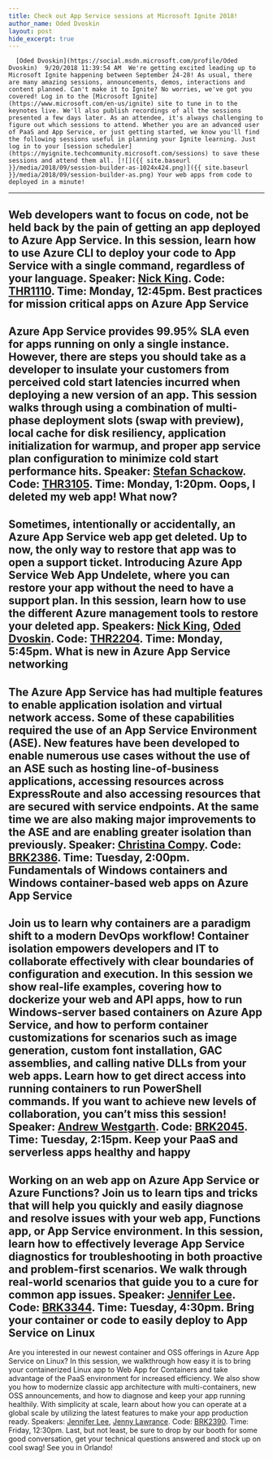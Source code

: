 ```yaml
---
title: Check out App Service sessions at Microsoft Ignite 2018!
author_name: Oded Dvoskin
layout: post
hide_excerpt: true
---
```

      [Oded Dvoskin](https://social.msdn.microsoft.com/profile/Oded Dvoskin)  9/20/2018 11:39:54 AM  We're getting excited leading up to Microsoft Ignite happening between September 24-28! As usual, there are many amazing sessions, announcements, demos, interactions and content planned. Can't make it to Ignite? No worries, we've got you covered! Log in to the [Microsoft Ignite](https://www.microsoft.com/en-us/ignite) site to tune in to the keynotes live. We'll also publish recordings of all the sessions presented a few days later. As an attendee, it's always challenging to figure out which sessions to attend. Whether you are an advanced user of PaaS and App Service, or just getting started, we know you'll find the following sessions useful in planning your Ignite learning. Just log in to your [session scheduler](https://myignite.techcommunity.microsoft.com/sessions) to save these sessions and attend them all. [![]({{ site.baseurl }}/media/2018/09/session-builder-as-1024x424.png)]({{ site.baseurl }}/media/2018/09/session-builder-as.png) Your web apps from code to deployed in a minute!
------------------------------------------------

 Web developers want to focus on code, not be held back by the pain of getting an app deployed to Azure App Service. In this session, learn how to use Azure CLI to deploy your code to App Service with a single command, regardless of your language. Speaker: [Nick King](https://twitter.com/NickBKing). Code: [THR1110](https://myignite.techcommunity.microsoft.com/sessions/66652). Time: Monday, 12:45pm. Best practices for mission critical apps on Azure App Service
-------------------------------------------------------------

 Azure App Service provides 99.95% SLA even for apps running on only a single instance. However, there are steps you should take as a developer to insulate your customers from perceived cold start latencies incurred when deploying a new version of an app. This session walks through using a combination of multi-phase deployment slots (swap with preview), local cache for disk resiliency, application initialization for warmup, and proper app service plan configuration to minimize cold start performance hits. Speaker: [Stefan Schackow](https://myignite.techcommunity.microsoft.com/experts/414148). Code: [THR3105](https://myignite.techcommunity.microsoft.com/sessions/66630). Time: Monday, 1:20pm. Oops, I deleted my web app! What now?
-------------------------------------

 Sometimes, intentionally or accidentally, an Azure App Service web app get deleted. Up to now, the only way to restore that app was to open a support ticket. Introducing Azure App Service Web App Undelete, where you can restore your app without the need to have a support plan. In this session, learn how to use the different Azure management tools to restore your deleted app. Speakers: [Nick King](https://twitter.com/NickBKing), [Oded Dvoskin](https://twitter.com/odeded). Code: [THR2204](https://myignite.techcommunity.microsoft.com/sessions/66643). Time: Monday, 5:45pm. What is new in Azure App Service networking
-------------------------------------------

 The Azure App Service has had multiple features to enable application isolation and virtual network access. Some of these capabilities required the use of an App Service Environment (ASE). New features have been developed to enable numerous use cases without the use of an ASE such as hosting line-of-business applications, accessing resources across ExpressRoute and also accessing resources that are secured with service endpoints. At the same time we are also making major improvements to the ASE and are enabling greater isolation than previously. Speaker: [Christina Compy](https://twitter.com/ccompy). Code: [BRK2386](https://myignite.techcommunity.microsoft.com/sessions/66611). Time: Tuesday, 2:00pm. Fundamentals of Windows containers and Windows container-based web apps on Azure App Service
--------------------------------------------------------------------------------------------

 Join us to learn why containers are a paradigm shift to a modern DevOps workflow! Container isolation empowers developers and IT to collaborate effectively with clear boundaries of configuration and execution. In this session we show real-life examples, covering how to dockerize your web and API apps, how to run Windows-server based containers on Azure App Service, and how to perform container customizations for scenarios such as image generation, custom font installation, GAC assemblies, and calling native DLLs from your web apps. Learn how to get direct access into running containers to run PowerShell commands. If you want to achieve new levels of collaboration, you can’t miss this session! Speaker: [Andrew Westgarth](https://twitter.com/apwestgarth). Code: [BRK2045](https://myignite.techcommunity.microsoft.com/sessions/65004). Time: Tuesday, 2:15pm. Keep your PaaS and serverless apps healthy and happy
----------------------------------------------------

 Working on an web app on Azure App Service or Azure Functions? Join us to learn tips and tricks that will help you quickly and easily diagnose and resolve issues with your web app, Functions app, or App Service environment. In this session, learn how to effectively leverage App Service diagnostics for troubleshooting in both proactive and problem-first scenarios. We walk through real-world scenarios that guide you to a cure for common app issues. Speaker: [Jennifer Lee](https://twitter.com/JenLeeWA). Code: [BRK3344](https://myignite.techcommunity.microsoft.com/sessions/66608). Time: Tuesday, 4:30pm. Bring your container or code to easily deploy to App Service on Linux
---------------------------------------------------------------------

 Are you interested in our newest container and OSS offerings in Azure App Service on Linux? In this session, we walkthrough how easy it is to bring your containerized Linux app to Web App for Containers and take advantage of the PaaS environment for increased efficiency. We also show you how to modernize classic app architecture with multi-containers, new OSS announcements, and how to diagnose and keep your app running healthily. With simplicity at scale, learn about how you can operate at a global scale by utilizing the latest features to make your app production ready. Speakers: [Jennifer Lee](https://twitter.com/JenLeeWA), [Jenny Lawrance](https://twitter.com/jennylwrnce). Code: [BRK2390](https://myignite.techcommunity.microsoft.com/sessions/66605). Time: Friday, 12:30pm. Last, but not least, be sure to drop by our booth for some good conversation, get your technical questions answered and stock up on cool swag! See you in Orlando!     